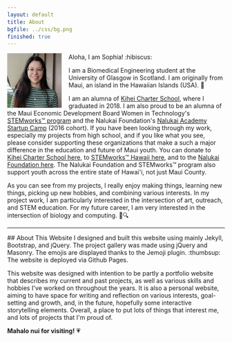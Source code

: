 ```yaml
---
layout: default
title: About
bgfile: ../css/bg.png
finished: true
---
```

<img src="css/sophia.png" width="25%" align="left" style="margin-right:1rem"/>
Aloha, I am Sophia! :hibiscus:

I am a Biomedical Engineering student at the University of Glasgow in Scotland. I am originally from Maui, an island in the Hawaiian Islands (USA). :palm_tree:

I am an alumna of <a href="http://www.kiheicharter.org/">Kihei Charter School</a>, where I graduated in 2018. I am also proud to be an alumna of the Maui Economic Development Board Women in Technology's <a href="https://www.stemworkshawaii.org/">STEMworks&trade; program</a> and the Nalukai Foundation's <a href="https://nalukai.org/">Nalukai Academy Startup Camp</a> (2016 cohort). If you have been looking through my work, especially my projects from high school, and if you like what you see, please consider supporting these organizations that make a such a major difference in the education and future of Maui youth. You can donate to <a href="http://www.kiheicharter.org/support-kihei-charter-school">Kihei Charter School here</a>, to <a href="https://www.stemworkshawaii.org/donate">STEMworks&trade; Hawaii here</a>, and to the <a href="https://nalukai.org/donate">Nalukai Foundation here</a>. The Nalukai Foundation and STEMworks&trade; program also support youth across the entire state of Hawai'i, not just Maui County.

As you can see from my projects, I really enjoy making things, learning new things, picking up new hobbies, and combining various interests. In my project work, I am particularly interested in the intersection of art, outreach, and STEM education. For my future career, I am very interested in the intersection of biology and computing. :herb::mag:

<hr>
## About This Website
I designed and built this website using mainly Jekyll, Bootstrap, and jQuery. The project gallery was made using jQuery and Masonry. The emojis are displayed thanks to the Jemoji plugin. :thumbsup: The website is deployed via Github Pages.

This website was designed with intention to be partly a portfolio website that describes my current and past projects, as well as various skills and hobbies I've worked on throughout the years. It is also a personal website, aiming to have space for writing and reflection on various interests, goal-setting and growth, and, in the future, hopefully some interactive storytelling elements. Overall, a place to put lots of things that interest me, and lots of projects that I'm proud of.

**Mahalo nui for visiting!** :heartpulse:
